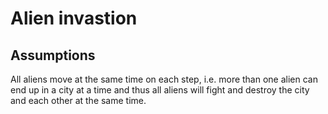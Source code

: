 # Alien invastion

## Assumptions
All aliens move at the same time on each step, i.e. more than one alien can end up in a city at a time and thus all aliens will fight and destroy the city and each other at the same time.
